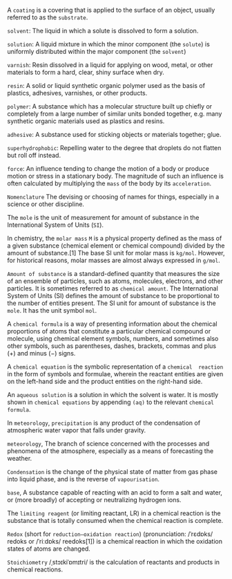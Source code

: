 A `coating` is a covering that is applied to the surface of an object, usually referred to as the `substrate`.

`solvent`: The liquid in which a solute is dissolved to form a solution.

`solution`: A liquid mixture in which the minor component (the `solute`) is uniformly distributed within the major component (the `solvent`)

`varnish`: Resin dissolved in a liquid for applying on wood, metal, or other materials to form a hard, clear, shiny surface when dry.

`resin`: A solid or liquid synthetic organic polymer used as the basis of plastics, adhesives, varnishes, or other products.

`polymer`: A substance which has a molecular structure built up chiefly or completely from a large number of similar units bonded together, e.g. many synthetic organic materials used as plastics and resins.

`adhesive`: A substance used for sticking objects or materials together; glue.

`superhydrophobic`: Repelling water to the degree that droplets do not flatten but roll off instead.

`force`: An influence tending to change the motion of a body or produce motion or stress in a stationary body. The magnitude of such an influence is often calculated by multiplying the `mass` of the body by its `acceleration`.

`Nomenclature` The devising or choosing of names for things, especially in a science or other discipline.

The `mole` is the unit of measurement for amount of substance in the International System of Units (`SI`).

In chemistry, the `molar mass` `M` is a physical property defined as the mass of a given substance (chemical element or chemical compound) divided by the amount of substance.[1] The base SI unit for molar mass is `kg/mol`. However, for historical reasons, molar masses are almost always expressed in `g/mol`.

`Amount of substance` is a standard-defined quantity that measures the size of an ensemble of particles, such as atoms, molecules, electrons, and other particles. It is sometimes referred to as `chemical amount`. The International System of Units (SI) defines the amount of substance to be proportional to the number of entities present. The SI unit for amount of substance is the `mole`. It has the unit symbol `mol`.

A `chemical formula` is a way of presenting information about the chemical proportions of atoms that constitute a particular chemical compound or molecule, using chemical element symbols, numbers, and sometimes also other symbols, such as parentheses, dashes, brackets, commas and plus (+) and minus (−) signs.

A `chemical equation` is the symbolic representation of a `chemical  reaction` in the form of symbols and formulae, wherein the reactant entities are given on the left-hand side and the product entities on the right-hand side.

An `aqueous solution` is a solution in which the solvent is water. It is mostly shown in `chemical equations` by appending `(aq)` to the relevant `chemical formula`. 

In `meteorology`, `precipitation` is any product of the condensation of atmospheric water vapor that falls under gravity.

`meteorology`, The branch of science concerned with the processes and phenomena of the atmosphere, especially as a means of forecasting the weather.

`Condensation` is the change of the physical state of matter from gas phase into liquid phase, and is the reverse of `vapourisation`.

`base`, A substance capable of reacting with an acid to form a salt and water, or (more broadly) of accepting or neutralizing hydrogen ions.

The `limiting reagent` (or limiting reactant, LR) in a chemical reaction is the substance that is totally consumed when the chemical reaction is complete.

`Redox` (short for `reduction–oxidation reaction`) (pronunciation: /ˈrɛdɒks/ redoks or /ˈriːdɒks/ reedoks[1]) is a chemical reaction in which the oxidation states of atoms are changed.

`Stoichiometry` /ˌstɔɪkiˈɒmɪtri/ is the calculation of reactants and products in chemical reactions.
